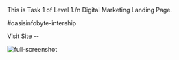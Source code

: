 This is Task 1 of Level 1./n
Digital Marketing Landing Page.

#oasisinfobyte-intership

Visit Site -- 

![full-screenshot](https://github.com/sumedhx/OIBSIP/assets/72144790/8806fce8-c0b3-4749-909e-054056e8e194)
